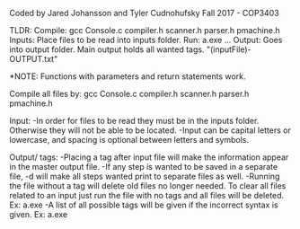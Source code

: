 Coded by Jared Johansson and Tyler Cudnohufsky
Fall 2017 - COP3403

TLDR:
Compile: gcc Console.c compiler.h scanner.h parser.h pmachine.h
Inputs: Place files to be read into inputs folder.
Run: a.exe <inputFile> <tags>...<tags>
Output: Goes into output folder. Main output holds all wanted tags. "(inputFile)-OUTPUT.txt"


*NOTE: Functions with parameters and return statements work.

Compile all files by:
gcc Console.c compiler.h scanner.h parser.h pmachine.h

Input:
-In order for files to be read they must be in the inputs folder. Otherwise they will not be able to be located.
-Input can be capital letters or lowercase, and spacing is optional between letters and symbols. 

Output/ tags:
-Placing a tag after input file will make the information appear in the master output file. 
-If any step is wanted to be saved in a separate file, -d will make all steps wanted print to separate files as well.
-Running the file without a tag will delete old files no longer needed. To clear all files related to an input
just run the file with no tags and all files will be deleted. Ex: a.exe <inputFile>
-A list of all possible tags will be given if the incorrect syntax is given. Ex: a.exe


